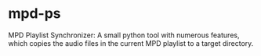 # mpd-ps
MPD Playlist Synchronizer: A small python tool with numerous features, which copies the audio files in the current MPD playlist to a target directory.

